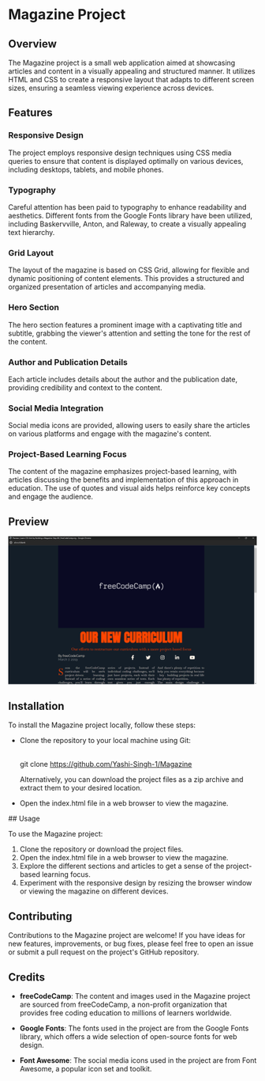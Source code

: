 # Magazine Project

## Overview

The Magazine project is a small web application aimed at showcasing articles and content in a visually appealing and structured manner. It utilizes HTML and CSS to create a responsive layout that adapts to different screen sizes, ensuring a seamless viewing experience across devices.

## Features

### Responsive Design

The project employs responsive design techniques using CSS media queries to ensure that content is displayed optimally on various devices, including desktops, tablets, and mobile phones.

### Typography

Careful attention has been paid to typography to enhance readability and aesthetics. Different fonts from the Google Fonts library have been utilized, including Baskervville, Anton, and Raleway, to create a visually appealing text hierarchy.

### Grid Layout

The layout of the magazine is based on CSS Grid, allowing for flexible and dynamic positioning of content elements. This provides a structured and organized presentation of articles and accompanying media.

### Hero Section

The hero section features a prominent image with a captivating title and subtitle, grabbing the viewer's attention and setting the tone for the rest of the content.

### Author and Publication Details

Each article includes details about the author and the publication date, providing credibility and context to the content.

### Social Media Integration

Social media icons are provided, allowing users to easily share the articles on various platforms and engage with the magazine's content.

### Project-Based Learning Focus

The content of the magazine emphasizes project-based learning, with articles discussing the benefits and implementation of this approach in education. The use of quotes and visual aids helps reinforce key concepts and engage the audience.

## Preview

![Magazine Preview](magazine-preview.png)

## Installation

To install the Magazine project locally, follow these steps:
<ul>
  <li>Clone the repository to your local machine using Git:</li><br>


git clone https://github.com/Yashi-Singh-1/Magazine

Alternatively, you can download the project files as a zip archive and extract them to your desired location.
<li>
Open the index.html file in a web browser to view the magazine.</li>
</ul>
## Usage

To use the Magazine project:

1. Clone the repository or download the project files.
2. Open the index.html file in a web browser to view the magazine.
3. Explore the different sections and articles to get a sense of the project-based learning focus.
4. Experiment with the responsive design by resizing the browser window or viewing the magazine on different devices.

## Contributing

Contributions to the Magazine project are welcome! If you have ideas for new features, improvements, or bug fixes, please feel free to open an issue or submit a pull request on the project's GitHub repository.

## Credits

- **freeCodeCamp**: The content and images used in the Magazine project are sourced from freeCodeCamp, a non-profit organization that provides free coding education to millions of learners worldwide.

- **Google Fonts**: The fonts used in the project are from the Google Fonts library, which offers a wide selection of open-source fonts for web design.

- **Font Awesome**: The social media icons used in the project are from Font Awesome, a popular icon set and toolkit.
